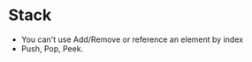# Stack

  * You can't use Add/Remove or reference an element by index
  * Push, Pop, Peek.
<!--stackedit_data:
eyJoaXN0b3J5IjpbMzE5OTI1ODcwXX0=
-->